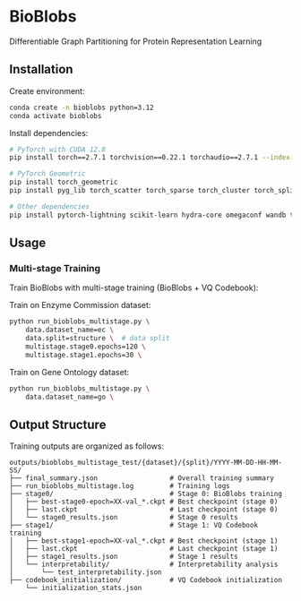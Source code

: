 # BioBlobs

Differentiable  Graph Partitioning for Protein Representation Learning

## Installation

Create environment:
```bash
conda create -n bioblobs python=3.12
conda activate bioblobs
```

Install dependencies:
```bash
# PyTorch with CUDA 12.8
pip install torch==2.7.1 torchvision==0.22.1 torchaudio==2.7.1 --index-url https://download.pytorch.org/whl/cu128

# PyTorch Geometric
pip install torch_geometric
pip install pyg_lib torch_scatter torch_sparse torch_cluster torch_spline_conv -f https://data.pyg.org/whl/torch-2.7.0+cu128.html

# Other dependencies
pip install pytorch-lightning scikit-learn hydra-core omegaconf wandb tqdm numpy pandas matplotlib seaborn proteinshake
```

## Usage

### Multi-stage Training

Train BioBlobs with multi-stage training (BioBlobs + VQ Codebook):

Train on Enzyme Commission dataset:
```bash
python run_bioblobs_multistage.py \
    data.dataset_name=ec \  
    data.split=structure \  # data split 
    multistage.stage0.epochs=120 \
    multistage.stage1.epochs=30 \
```

Train on Gene Ontology dataset:
```bash
python run_bioblobs_multistage.py \
    data.dataset_name=go \
```

## Output Structure

Training outputs are organized as follows:
```
outputs/bioblobs_multistage_test/{dataset}/{split}/YYYY-MM-DD-HH-MM-SS/
├── final_summary.json                  # Overall training summary
├── run_bioblobs_multistage.log         # Training logs
├── stage0/                             # Stage 0: BioBlobs training
│   ├── best-stage0-epoch=XX-val_*.ckpt # Best checkpoint (stage 0)
│   ├── last.ckpt                       # Last checkpoint (stage 0)
│   └── stage0_results.json             # Stage 0 results
├── stage1/                             # Stage 1: VQ Codebook training
│   ├── best-stage1-epoch=XX-val_*.ckpt # Best checkpoint (stage 1)
│   ├── last.ckpt                       # Last checkpoint (stage 1)
│   ├── stage1_results.json             # Stage 1 results
│   └── interpretability/               # Interpretability analysis
│       └── test_interpretability.json
├── codebook_initialization/            # VQ Codebook initialization
    └── initialization_stats.json

```





